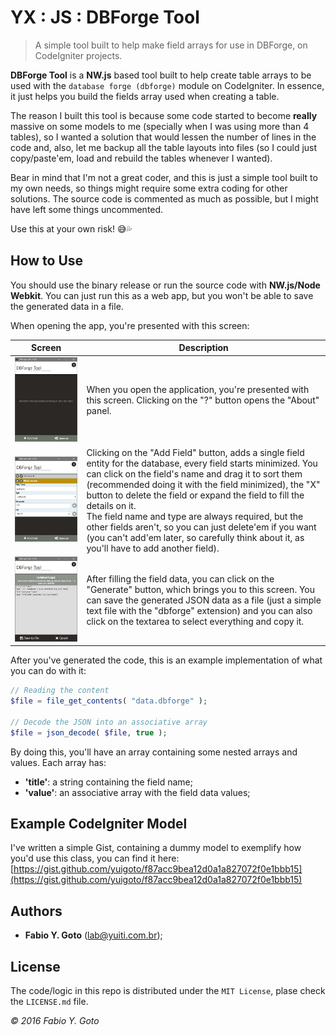 YX : JS : DBForge Tool
======================

> A simple tool built to help make field arrays for use in DBForge, on CodeIgniter projects.

**DBForge Tool** is a **NW.js** based tool built to help create table arrays to be used with the `database forge (dbforge)` module on CodeIgniter. In essence, it just helps you build the fields array used when creating a table.

The reason I built this tool is because some code started to become **really** massive on some models to me (specially when I was using more than 4 tables), so I wanted a solution that would lessen the number of lines in the code and, also, let me backup all the table layouts into files (so I could just copy/paste'em, load and rebuild the tables whenever I wanted).

Bear in mind that I'm not a great coder, and this is just a simple tool built to my own needs, so things might require some extra coding for other solutions. The source code is commented as much as possible, but I might have left some things uncommented.

Use this at your own risk! :sweat_smile::sweat_drops:

## How to Use

You should use the binary release or run the source code with **NW.js/Node Webkit**. You can just run this as a web app, but you won't be able to save the generated data in a file.

When opening the app, you're presented with this screen:

|Screen|Description|
|------|-----------|
|![Screen 01](assets-readme/scr-01.png)|When you open the application, you're presented with this screen. Clicking on the "?" button opens the "About" panel.|
|![Screen 02](assets-readme/scr-02.png)|Clicking on the "Add Field" button, adds a single field entity for the database, every field starts minimized. You can click on the field's name and drag it to sort them (recommended doing it with the field minimized), the "X" button to delete the field or expand the field to fill the details on it.<br>The field name and type are always required, but the other fields aren't, so you can just delete'em if you want (you can't add'em later, so carefully think about it, as you'll have to add another field).|
|![Screen 03](assets-readme/scr-03.png)|After filling the field data, you can click on the "Generate" button, which brings you to this screen. You can save the generated JSON data as a file (just a simple text file with the "dbforge" extension) and you can also click on the textarea to select everything and copy it.|

After you've generated the code, this is an example implementation of what you can do with it:

```php
// Reading the content
$file = file_get_contents( "data.dbforge" );

// Decode the JSON into an associative array
$file = json_decode( $file, true );
```

By doing this, you'll have an array containing some nested arrays and values. Each array has:
- **'title'**: a string containing the field name;
- **'value'**: an associative array with the field data values;

## Example CodeIgniter Model

I've written a simple Gist, containing a dummy model to exemplify how you'd use this class, you can find it here: [https://gist.github.com/yuigoto/f87acc9bea12d0a1a827072f0e1bbb15](https://gist.github.com/yuigoto/f87acc9bea12d0a1a827072f0e1bbb15)

## Authors

- **Fabio Y. Goto** ([lab@yuiti.com.br][mailto01]);

## License

The code/logic in this repo is distributed under the `MIT License`, plase check the `LICENSE.md` file.

_© 2016 Fabio Y. Goto_

[\\]: ======================================================================

[mailto01]: mailto:lab@yuiti.com.br

[\\]: ======================================================================
